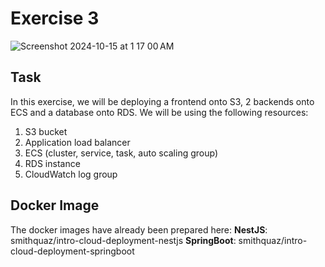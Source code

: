 # Exercise 3
![Screenshot 2024-10-15 at 1 17 00 AM](https://github.com/user-attachments/assets/6395f0ae-18fe-4743-9e6f-14c605529525)

## Task
In this exercise, we will be deploying a frontend onto S3, 2 backends onto ECS and a database onto RDS. We will be using the following resources:
1. S3 bucket
2. Application load balancer
3. ECS (cluster, service, task, auto scaling group)
4. RDS instance
5. CloudWatch log group

## Docker Image
The docker images have already been prepared here:
**NestJS**: smithquaz/intro-cloud-deployment-nestjs
**SpringBoot**: smithquaz/intro-cloud-deployment-springboot
